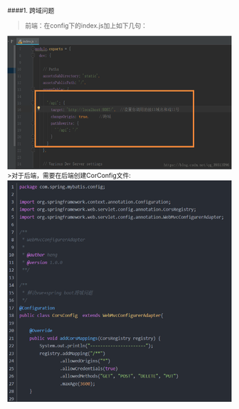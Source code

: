 ####1. 跨域问题
>前端：在config下的index.js加上如下几句：    
<img src="https://github.com/ym652324/bishe/blob/master/Web/img/Web_kuayu.png" height=300px />   
>对于后端，需要在后端创建CorConfig文件:    
<img src="https://github.com/ym652324/bishe/blob/master/Web/img/java_kuayu.png" height=500px />  
